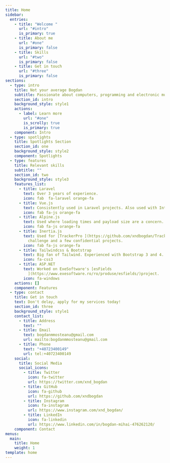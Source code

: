 ```yaml
---
title: Home
sidebar:
  entries:
    - title: "Welcome "
      url: "#intro"
      is_primary: true
    - title: About me
      url: "#one"
      is_primary: false
    - title: Skills
      url: "#two"
      is_primary: false
    - title: Get in touch
      url: "#three"
      is_primary: false
sections:
  - type: intro
    title: Not your average Bogdan
    subtitle: Passionate about computers, programming and electronic music
    section_id: intro
    background_style: style1
    actions:
      - label: Learn more
        url: "#one"
        is_scrolly: true
        is_primary: true
    component: Intro
  - type: spotlights
    title: Spotlights Section
    section_id: one
    background_style: style2
    component: Spotlights
  - type: features
    title: Relevant skills
    subtitle: ""
    section_id: two
    background_style: style3
    features_list:
      - title: Laravel
        text: Over 3 years of experience.
        icon: fab  fa-laravel orange-fa
      - title: Vue.js
        text: Consistently used in Laravel projects. Also used with Intertia.js.
        icon: fab fa-js orange-fa
      - title: Alpine.js
        text: Used where loading times and payload size are a concern.
        icon: fab fa-js orange-fa
      - title: Inertia.js
        text: Used for [TrackerPro ](https://github.com/xndbogdan/TrackerPro)hiring
          challenge and a few confidential projects.
        icon: fab fa-js orange-fa
      - title: Tailwindcss & Bootstrap
        text: Big fan of Tailwind. Experienced with Bootstrap 3 and 4.
        icon: fa-css3
      - title: ASP.NET
        text: Worked on ExeSoftware's [esFields
          ](https://www.exesoftware.ro/ro/produse/esfields/)project.
        icon: fa-windows
    actions: []
    component: Features
  - type: contact
    title: Get in touch
    text: Don't delay, apply for my services today!
    section_id: three
    background_style: style1
    contact_list:
      - title: Address
        text: ""
      - title: Email
        text: bogdanmmosteanu@gmail.com
        url: mailto:bogdanmmosteanu@gmail.com
      - title: Phone
        text: "+40723400149"
        url: tel:+40723400149
    social:
      title: Social Media
      social_icons:
        - title: Twitter
          icon: fa-twitter
          url: https://twitter.com/xnd_bogdan
        - title: GitHub
          icon: fa-github
          url: https://github.com/xndbogdan
        - title: Instagram
          icon: fa-instagram
          url: https://www.instagram.com/xnd_bogdan/
        - title: LinkedIn
          icon: fa-linkedin
          url: https://www.linkedin.com/in/bogdan-mihai-476262120/
    component: Contact
menus:
  main:
    title: Home
    weight: 1
template: home
---
```

